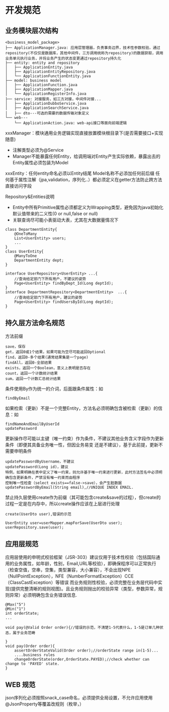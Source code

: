 # 开发规范
##
## 业务模块层次结构
```
<business_model_package>
├── ApplicationManager.java: 应用层管理器，负责事务边界，技术性参数校验，通过repository(不仅仅是数据库，其他中间件，三方调用统称为repository)的数据获取，调用业务单元执行业务，并将业务产生的状态变更通过repository持久化
├── entity: entity and repository
│   ├── ApplicationEntity.java
│   ├── ApplicationEntityRepository.java
│   └── ApplicationFunctionEntity.java
├── model: business model
│   ├── ApplicationFunction.java
│   ├── ApplicationMapper.java
│   └── ApplicationRegisterInfo.java
├── service: 对接服务，如三方对接，中间件对接...
│   ├── ApplicationDubboService.java
│   ├── ApplicationSearchService.java
│   ├── dto---可选的需要的数据传输对象定义
└── web---
    └── ApplicationAction.java: web-api接口等面向前端逻辑
```
xxxManager：模块通用业务逻辑实现直接放置模块根目录下(是否需要接口+实现随意)
* 注解类型必须为@Service
* Manager不能暴露任何Entity，给调用端对Entity产生实际依赖，暴露出去的Entity属性必须包装为Model

xxxEntity：任何entity命名必须以Entity结尾
Model名称不必添加任何前后缀
任何基于属性注解（jpa,validation，序列化..）都必须定义在getter方法防止跨方法直接访问字段

Repository&Entities说明
* Entity中所有Primitive属性必须都定义为Wrapping类型，避免因为java初始化默认值带来的二义性(0 or null,false or null)
* 关联查询尽可能小表驱动大表，尤其在大数据量情况下
```
class DepartmentEntity{
    @OneToMany
    List<UserEntity> users;
    ...
}
class UserEntity{
    @ManyToOne
    DepartmentEntity dept;
}

interface UserRepository<UserEntity> ...{
    //查询给定部门下所有用户，不建议的姿势
    Page<UserEntity> findByDept_Id(Long deptId);
}
interface DepartmentRepository<DepartmentEntity>  ...{
    //查询给定部门下所有用户，建议的姿势
    Page<UserEntity> findUsersById(Long deptId);
}
```
## 持久层方法命名规范
方法前缀
```
save，保存
get，返回0或1个结果，如果可能为空尽可能返回Optional
find，返回0-多个结果(通常结果集是一个page)
findAll，返回0-全部结果
exists，返回一个Boolean，意义上表明是否存在
count，返回一个计数统计结果
sum，返回一个计数汇总统计结果
```
条件使用By作为统一的介词，后面跟条件属性：如
```
findByEmail
```
如果检索（更新）不是一个完整Entity，方法名必须明确包含被检索（更新）的信息：如
```
findNameAndEmailByUserId
updatePassword
```
更新操作尽可能以主键（唯一约束）作为条件，不建议其他业务含义字段作为更新条件（即便其具备业务唯一性，但因业务易变 还是不建议），基于此前提，更新不需要申明条件
```
updatePasswordByUsername，不建议
updatePassword(Long id)，建议
特例，如果明确在表中定义了唯一约束，则允许基于唯一约束进行更新，此时方法签名中必须明确包含更新条件，严禁没有唯一约束而由程序
控制唯一性检查（select exists==false->save），会产生脏数据
updatePasswordByEmail(String email),//UNIQUE INDEX EMAIL.
```
禁止持久层使用create作为前缀（其可能包含create&save的过程），但create的过程一定是在内存中，所以create操作应该在上层进行处理
```
create(UserDto user),错误的示范

UserEntity user=userMapper.mapForSave(UserDto user);
userRepository.save(user);
```
## 应用层规范
应用层使用的申明式校验框架（JSR-303）建议仅用于技术性校验（包括国际通用的业务属性，如年龄，性别，Email,URL等校验），即确保程序可以正常执行（检查空值，空串，空集，类型兼容，大小兼容），不会出现NPE（NullPointException），NFE（NumberFormatException）CCE（ClassCastException）等错误
而业务规则性校验，必须完整在业务层代码中实现(提供完整清晰的规则视图)。且业务规则抛出的校验异常（类型，参数异常，规则异常）必须明确包含业务错误信息.
```
@Max("5")
@Min("1")
int orderState;
...

void pay(@Valid Order order){//错误的示范，不清楚1-5代表什么，1-5是订单几种状态，属于业务范畴

}
void pay(Order order){
    assertOrderStateValid(Order order);//orderState range in(1-5)...
    ....business rules
    changeOrderState(order,OrderState.PAYED);//check whether can change to 'PAYED' state.
}
```
## WEB 规范
json序列化必须按照snack_case命名，必须提供全局设置，不允许应用使用@JsonProperty等覆盖改规则（枚举，）

    


